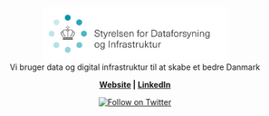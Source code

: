 <p align="center">
  <picture>
    <source srcset="SDFI_DK_Hvid.svg" media="(prefers-color-scheme: dark)" />
    <img src="SDFI_DK_RGB.svg" width="65%" alt="SDFI logo" />
  </picture>
  <br />
  Vi bruger data og digital infrastruktur til at skabe et bedre Danmark
</p>
<p align="center">
  <b><a href="https://sdfi.dk/">Website</a> | <a href="https://www.linkedin.com/company/styrelsen-for-dataforsyning-og-infrastruktur">LinkedIn</a></b>
</p>

<p align="center">
  <a href="https://twitter.com/intent/follow?screen_name=SDFItweet"><img src="https://img.shields.io/twitter/follow/SDFItweet?style=plastic" alt="Follow on Twitter" /></a>
</p>
